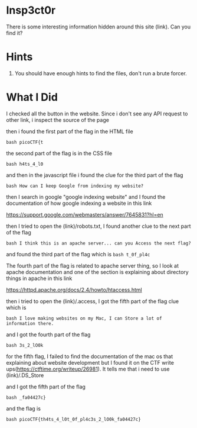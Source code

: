 # Insp3ct0r

There is some interesting information hidden around this site (link). Can you find it?


# Hints
1. You should have enough hints to find the files, don't run a brute forcer.

# What I Did

I checked all the button in the website. Since i don't see any
API request to other link, i inspect the source of the page

then i found the first part of the flag in the HTML file

```bash picoCTF{t```

the second part of the flag is in the CSS file

```bash h4ts_4_l0 ```

and then in the javascript file i found the clue for the
third part of the flag

```bash How can I keep Google from indexing my website? ```

then I search in google "google indexing website" and I found the 
documentation of how google indexing a website in this link

https://support.google.com/webmasters/answer/7645831?hl=en

then I tried to open the (link)/robots.txt, I found another clue
to the next part of the flag 

```bash I think this is an apache server... can you Access the next flag? ```

and found the 
third part of the flag which is
```bash t_0f_pl4c```

The fourth part of the flag is related to apache server
thing, so I look at apache documentation and one of the
section is explaining about directory things in apache
in this link

https://httpd.apache.org/docs/2.4/howto/htaccess.html

then i tried to open the (link)/.access, I got the fifth part of
the flag clue which is 

```bash I love making websites on my Mac, I can Store a lot of information there.```

and I got the
fourth part of the flag

```bash 3s_2_lO0k```

for the fifth flag, I failed to find the documentation
of the mac os that explaining about website development
but I found it on the CTF write ups(https://ctftime.org/writeup/26981).
It tells me that i need to use (link)/.DS_Store

and I got the 
fifth part of the flag

```bash _fa04427c}```


and the flag is 

```bash picoCTF{th4ts_4_l0t_0f_pl4c3s_2_lO0k_fa04427c}```
